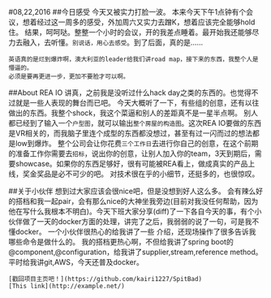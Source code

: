 #08,22,2016
##今日感受
	今天又被实力打脸一波。
	本来今天下午1点钟有个会议，想着经过这一周多的感受，外加周六又实力去蹭K，想着应该完全能够hold住。
	结果，呵呵哒。整整一个小时的会议，开的我差点睡着。最开始我还能够尽力去融入，去听懂。`别说话，用心去感受`。到了后面，真的是……

	英语真的是烂到爆炸啊，澳大利亚的leader给我们讲road map，接下来的东西，我整个人是懵逼的。
	必须是要再更进一步，更加不要脸才可以啊。

##About REA IO
	讲真，之前我是没听过什么hack day之类的东西的。也觉得不过就是一些人表现的舞台而已吧。
	今天大概听了一下，有些组的创意，还有以往做出的东西。我整个shock，我这个菜逼和别人的差距真不是一星半点啊。
	别人都已经到了输入一个`户型图`，就可以输出`整个房屋的构造图`。这次REA IO要做的东西是VR相关的，而我脑子里连个成型的东西都没想过，甚至有过一闪而过的想法都是low到爆炸。
	整个公司会让你花费`三个工作日`去进行你自己的创意，在这个前期的准备工作你需要去`招标`，说出你的创意，让别人加入你的team，3天到期后，需要showcase。如果你的东西足够好，很有可能被REA看上，做成真实的产品上线，奖金奖品是必不可少的吧。
	对技术很在乎的小细节，还挺多的，也很惊叹。

##关于小伙伴
	想到过大家应该会很nice吧，但是没想到好人这么多。
	会有辣么好的搭档和我一起pair，会有那么nice的大神坐我旁边(目前对我没任何帮助，因为他在写什么我根本不明白)。今天下班大家分享(diff)了一下各自今天的事，有个小伙伴做了一天的docker方面的处理，讲完了之后，我弱弱的说了一句，可是我不懂docker。
	一个小伙伴很热心的给我讲了一些 介绍，还现场操作了很多告诉我 哪些命令是做什么的。
	我的搭档更热心啊，不但给我讲了spring boot的@component,@configuration，给我讲了supplier,stream,reference method。平时给我讲git,AWS，今天还普及docker。
	
	[戳回项目主页吧！](https://github.com/kairi1227/SpitBad)
	[This link](http://example.net/)
